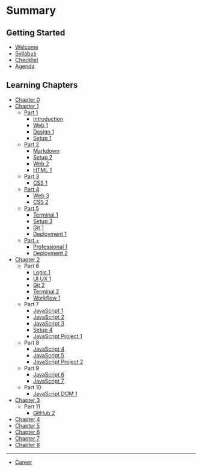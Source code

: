 # Summary

## Getting Started

* [Welcome](README.md)
* [Syllabus](syllabus/README.md)
* [Checklist](checklist/README.md)
* [Agenda](agenda/README.md)

## Learning Chapters

* [Chapter 0](./chapter-0/README.md)
* [Chapter 1](./chapter-1/README.md)
  * [Part 1](./chapter-1/part-1/README.md)
    * [Introduction](./chapter-1/module-introduction/README.md)
    * [Web 1](./chapter-1/module-web-1/README.md)
    * [Design 1](./chapter-1/module-design-1/README.md)
    * [Setup 1](./chapter-1/module-setup-1/README.md)
  * [Part 2](./chapter-1/part-2/README.md)
    * [Markdown](./chapter-1/module-markdown/README.md)
    * [Setup 2](./chapter-1/module-setup-2/README.md)
    * [Web 2](./chapter-1/module-web-2/README.md)
    * [HTML 1](./chapter-1/module-html-1/README.md)
  * [Part 3](./chapter-1/part-3/README.md)
    * [CSS 1](./chapter-1/module-css-1/README.md)
  * [Part 4](./chapter-1/part-4/README.md)
    * [Web 3](./chapter-1/module-web-3/README.md)
    * [CSS 2](./chapter-1/module-css-2/README.md)
  * [Part 5](./chapter-1/part-5/README.md)
    * [Terminal 1](./chapter-1/module-terminal-1/README.md)
    * [Setup 3](./chapter-1/module-setup-3/README.md)
    * [Git 1](./chapter-1/module-git-1/README.md)
    * [Deployment 1](./chapter-1/module-deployment-1/README.md)
  * [Part +](./chapter-1/part-plus/README.md)
    * [Professional 1](./chapter-1/module-professional-1/README.md)
    * [Deployment 2](./chapter-1/module-deployment-2/README.md)
* [Chapter 2](./chapter-2/README.md)
  * Part 6
    * [Logic 1](./chapter-2/module-logic-1/README.md)
    * [UI UX 1](./chapter-2/module-uiux-1/README.md)
    * [Git 2](./chapter-2/module-git-2/README.md)
    * [Terminal 2](./chapter-2/module-terminal-2/README.md)
    * [Workflow 1](./chapter-2/module-workflow-1/README.md)
  * Part 7
    * [JavaScript 1](./chapter-2/module-javascript-1/README.md)
    * [JavaScript 2](./chapter-2/module-javascript-2/README.md)
    * [JavaScript 3](./chapter-2/module-javascript-3/README.md)
    * [Setup 4](./chapter-2/module-setup-4/README.md)
    * [JavaScript Project 1](./chapter-2/module-javascript-project-1/README.md)
  * Part 8
    * [JavaScript 4](./chapter-2/module-javascript-4/README.md)
    * [JavaScript 5](./chapter-2/module-javascript-5/README.md)
    * [JavaScript Project 2](./chapter-2/module-javascript-project-2/README.md)
  * Part 9
    * [JavaScript 6](./chapter-2/module-javascript-6/README.md)
    * [JavaScript 7](./chapter-2/module-javascript-7/README.md)
  * Part 10
    * [JavaScript DOM 1](./chapter-2/module-javascript-dom-1/README.md)
* [Chapter 3](./chapter-3/README.md)
  * Part 11
    * [GitHub 2](./chapter-2/module-github-2/README.md)
* [Chapter 4](./chapter-4/README.md)
* [Chapter 5](./chapter-5/README.md)
* [Chapter 6](./chapter-6/README.md)
* [Chapter 7](./chapter-7/README.md)
* [Chapter 8](./chapter-8/README.md)

---

* [Career](career/README.md)
